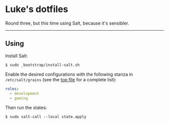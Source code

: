 # Luke's dotfiles

Round three, but this time using Salt, because it's sensibler.

* * *

## Using

Install Salt:

```
$ sudo _bootstrap/install-salt.sh
```

Enable the desired configurations with the following stanza in `/etc/salt/grains` (see the [top file](top.sls) for a complete list):

```yaml
roles:
  - development
  - gaming
```

Then run the states:

```
$ sudo salt-call --local state.apply
```

